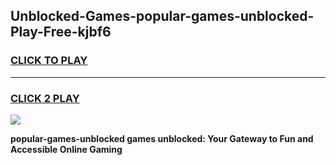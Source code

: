 
## Unblocked-Games-popular-games-unblocked-Play-Free-kjbf6
<h3>
<a href="https://premium76.site?title=popular-games-unblocked&ref=18A1">CLICK TO PLAY</a></h3>
<hr>

<h3>
<a href="https://premium76.site?title=popular-games-unblocked&ref=18A1">CLICK 2 PLAY</a>
  
</h3>

<a href="https://premium76.site?title=popular-games-unblocked&ref=18A1"><img src="https://clearcache.store/games.png"></a>


**popular-games-unblocked games unblocked: Your Gateway to Fun and Accessible Online Gaming**
